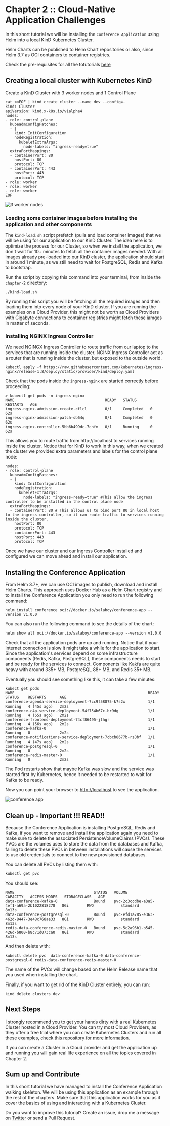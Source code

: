 # Chapter 2 :: Cloud-Native Application Challenges

In this short tutorial we will be installing the `Conference Application` using Helm into a local KinD Kubernetes Cluster. 

Helm Charts can be published to Helm Chart repositories or also, since Helm 3.7 as OCI containers to container registries. 

Check the pre-requisites for all the totutorials [here](../chapter-1/README.md#pre-requisites-for-the-other-chapters)

## Creating a local cluster with Kubernetes KinD

Create a KinD Cluster with 3 worker nodes and 1 Control Plane

```
cat <<EOF | kind create cluster --name dev --config=-
kind: Cluster
apiVersion: kind.x-k8s.io/v1alpha4
nodes:
- role: control-plane
  kubeadmConfigPatches:
  - |
    kind: InitConfiguration
    nodeRegistration:
      kubeletExtraArgs:
        node-labels: "ingress-ready=true"
  extraPortMappings:
  - containerPort: 80
    hostPort: 80
    protocol: TCP
  - containerPort: 443
    hostPort: 443
    protocol: TCP
- role: worker
- role: worker
- role: worker
EOF

```

![3 worker nodes](imgs/cluster-topology.png)

### Loading some container images before installing the application and other components

The `kind-load.sh` script prefetch (pulls and load container images) that we will be using for our application to our KinD Cluster. 
The idea here is to optimize the process for our Cluster, so when we install the application, we don't wait for 10+ minutes to fetch all the container images needed. With all images already pre-loaded into our KinD cluster, the application should start in around 1 minute, as we still need to wait for PostgreSQL, Redis and Kafka to bootstrap. 

Run the script by copying this command into your terminal, from inside the `chapter-2` directory: 

```
./kind-load.sh
```

By running this script you will be fetching all the required images and then loading them into every node of your KinD cluster. If you are running the examples on a Cloud Provider, this might not be worth as Cloud Providers with Gigabyte connections to container registries might fetch these iamges in matter of seconds.



### Installing NGINX Ingress Controller

We need NGINGX Ingress Controller to route traffic from our laptop to the services that are running inside the cluster. NGINX Ingress Controller act as a router that is running inside the cluster, but exposed to the outside world. 

```
kubectl apply -f https://raw.githubusercontent.com/kubernetes/ingress-nginx/release-1.8/deploy/static/provider/kind/deploy.yaml
```

Check that the pods inside the `ingress-nginx` are started correctly before proceeding: 
```
> kubectl get pods -n ingress-nginx
NAME                                        READY   STATUS      RESTARTS   AGE
ingress-nginx-admission-create-cflcl        0/1     Completed   0          62s
ingress-nginx-admission-patch-sb64q         0/1     Completed   0          62s
ingress-nginx-controller-5bb6b499dc-7chfm   0/1     Running     0          62s
```

This allows you to route traffic from http://localhost to services running inside the cluster. Notice that for KinD to work in this way, when we created the cluster we provided extra parameters and labels for the control plane node:
```
nodes:
- role: control-plane
  kubeadmConfigPatches:
  - |
    kind: InitConfiguration
    nodeRegistration:
      kubeletExtraArgs:
        node-labels: "ingress-ready=true" #This allow the ingress controller to be installed in the control plane node
  extraPortMappings:
  - containerPort: 80 # This allows us to bind port 80 in local host to the ingress controller, so it can route traffic to services running inside the cluster.
    hostPort: 80
    protocol: TCP
  - containerPort: 443
    hostPort: 443
    protocol: TCP
```

Once we have our cluster and our Ingress Controller installed and configured we can move ahead and install our application.


## Installing the Conference Application

From Helm 3.7+, we can use OCI images to publish, download and install Helm Charts. This approach uses Docker Hub as a Helm Chart registry and to install the Conference Application you only need to run the following command:

```
helm install conference oci://docker.io/salaboy/conference-app --version v1.0.0
```

You can also run the following command to see the details of the chart: 

```
helm show all oci://docker.io/salaboy/conference-app --version v1.0.0
```

Check that all the application pods are up and running. Notice that if your internet connection is slow it might take a while for the application to start. Since the application's services depend on some infrastructure components (Redis, Kafka, PostgreSQL), these components needs to start and be ready for the services to connect. Components like Kakfa are quite heavy with around 335+ MB, PostgreSQL 88+ MB, and Redis 35+ MB.

Eventually you should see something like this, it can take a few minutes: 

```
kubect get pods
NAME                                                           READY   STATUS    RESTARTS      AGE
conference-agenda-service-deployment-7cc9f58875-k7s2x          1/1     Running   4 (45s ago)   2m2s
conference-c4p-service-deployment-54f754b67c-br9dg             1/1     Running   4 (65s ago)   2m2s
conference-frontend-deployment-74cf86495-jthgr                 1/1     Running   4 (56s ago)   2m2s
conference-kafka-0                                             1/1     Running   0             2m2s
conference-notifications-service-deployment-7cbcb8677b-rz8bf   1/1     Running   4 (47s ago)   2m2s
conference-postgresql-0                                        1/1     Running   0             2m2s
conference-redis-master-0                                      1/1     Running   0             2m2s
```

The Pod restarts show that maybe Kafka was slow and the service was started first by Kubernetes, hence it needed to be restarted to wait for Kafka to be ready. 


Now you can point your browser to [http://localhost](http://localhost) to see the application. 

![conference app](imgs/conference-app-homepage.png)

## Clean up - Important !!! READ!!

Because the Conference Application is installing PostgreSQL, Redis and Kafka, if you want to remove and install the application again you need to make sure to delete the associated PersistenceVolumeClaims (PVCs). These PVCs are the volumes uses to store the data from the databases and Kafka, failing to delete these PVCs in between installations will cause the services to use old credentials to connect to the new provisioned databases. 

You can delete all PVCs by listing them with:

```
kubectl get pvc
```

You should see:

```
NAME                                   STATUS   VOLUME                                     CAPACITY   ACCESS MODES   STORAGECLASS   AGE
data-conference-kafka-0                Bound    pvc-2c3ccdbe-a3a5-4ef1-a69a-2b1022818278   8Gi        RWO            standard       8m13s
data-conference-postgresql-0           Bound    pvc-efd1a785-e363-462d-8447-3e48c768ae33   8Gi        RWO            standard       8m13s
redis-data-conference-redis-master-0   Bound    pvc-5c2a96b1-b545-426d-b800-b8c71d073ca0   8Gi        RWO            standard       8m13s
```

And then delete with: 
```
kubectl delete pvc  data-conference-kafka-0 data-conference-postgresql-0 redis-data-conference-redis-master-0
```

The name of the PVCs will change based on the Helm Release name that you used when installing the chart.

Finally, if you want to get rid of the KinD Cluster entirely, you can run:

```
kind delete clusters dev
```


## Next Steps

I strongly recommend you to get your hands dirty with a real Kubernetes Cluster hosted in a Cloud Provider. You can try most Cloud Providers, as they offer a free trial where you can create Kubernetes Clusters and run all these examples, [check this repository for more information](https://github.com/learnk8s/free-kubernetes). 

If you can create a Cluster in a Cloud provider and get the application up and running you will gain real life experience on all the topics covered in Chapter 2.

## Sum up and Contribute

In this short tutorial we have managed to install the Conference Application walking skeleton. We will be using this application as an example through the rest of the chapters. Make sure that this application works for you as it cover the basics of using and interacting with a Kubernetes Cluster. 


Do you want to improve this tutorial? Create an issue, drop me a message on [Twitter](https://twitter.com/salaboy) or send a Pull Request.